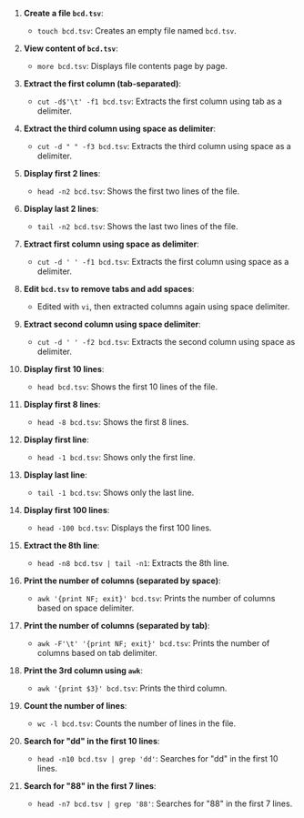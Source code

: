 1. **Create a file `bcd.tsv`**: 
   - `touch bcd.tsv`: Creates an empty file named `bcd.tsv`.

2. **View content of `bcd.tsv`**: 
   - `more bcd.tsv`: Displays file contents page by page.

3. **Extract the first column (tab-separated)**: 
   - `cut -d$'\t' -f1 bcd.tsv`: Extracts the first column using tab as a delimiter.

4. **Extract the third column using space as delimiter**: 
   - `cut -d " " -f3 bcd.tsv`: Extracts the third column using space as a delimiter.

5. **Display first 2 lines**: 
   - `head -n2 bcd.tsv`: Shows the first two lines of the file.

6. **Display last 2 lines**: 
   - `tail -n2 bcd.tsv`: Shows the last two lines of the file.

7. **Extract first column using space as delimiter**: 
   - `cut -d ' ' -f1 bcd.tsv`: Extracts the first column using space as a delimiter.

8. **Edit `bcd.tsv` to remove tabs and add spaces**: 
   - Edited with `vi`, then extracted columns again using space delimiter.

9. **Extract second column using space delimiter**: 
   - `cut -d ' ' -f2 bcd.tsv`: Extracts the second column using space as delimiter.

10. **Display first 10 lines**: 
    - `head bcd.tsv`: Shows the first 10 lines of the file.

11. **Display first 8 lines**: 
    - `head -8 bcd.tsv`: Shows the first 8 lines.

12. **Display first line**: 
    - `head -1 bcd.tsv`: Shows only the first line.

13. **Display last line**: 
    - `tail -1 bcd.tsv`: Shows only the last line.

14. **Display first 100 lines**: 
    - `head -100 bcd.tsv`: Displays the first 100 lines.

15. **Extract the 8th line**: 
    - `head -n8 bcd.tsv | tail -n1`: Extracts the 8th line.

16. **Print the number of columns (separated by space)**: 
    - `awk '{print NF; exit}' bcd.tsv`: Prints the number of columns based on space delimiter.

17. **Print the number of columns (separated by tab)**: 
    - `awk -F'\t' '{print NF; exit}' bcd.tsv`: Prints the number of columns based on tab delimiter.

18. **Print the 3rd column using `awk`**: 
    - `awk '{print $3}' bcd.tsv`: Prints the third column.

19. **Count the number of lines**: 
    - `wc -l bcd.tsv`: Counts the number of lines in the file.

20. **Search for "dd" in the first 10 lines**: 
    - `head -n10 bcd.tsv | grep 'dd'`: Searches for "dd" in the first 10 lines.

21. **Search for "88" in the first 7 lines**: 
    - `head -n7 bcd.tsv | grep '88'`: Searches for "88" in the first 7 lines.

